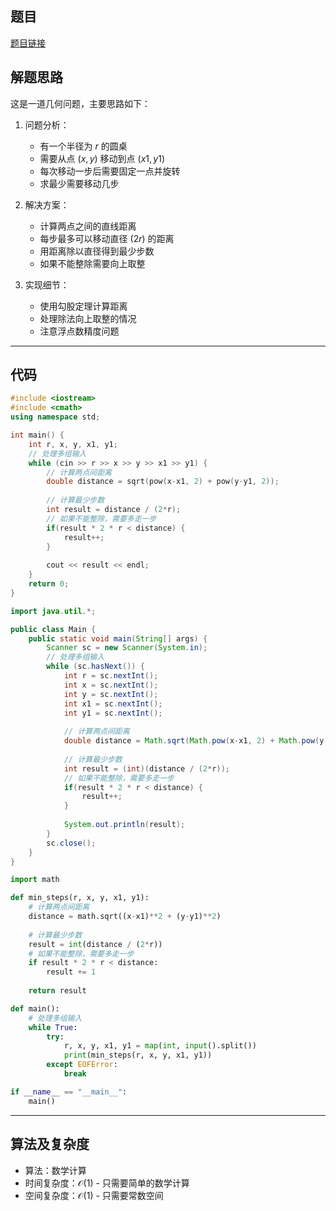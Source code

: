 ## 题目
[题目链接](https://www.nowcoder.com/practice/81bb01ef2bb144808a8277e9164a0886?tpId=182&tqId=25952&sourceUrl=/exam/oj&channenl=wgithub&fromPut=wgithub)

## 解题思路

这是一道几何问题，主要思路如下：

1. 问题分析：
   - 有一个半径为 $r$ 的圆桌
   - 需要从点 $(x,y)$ 移动到点 $(x1,y1)$
   - 每次移动一步后需要固定一点并旋转
   - 求最少需要移动几步

2. 解决方案：
   - 计算两点之间的直线距离
   - 每步最多可以移动直径 $(2r)$ 的距离
   - 用距离除以直径得到最少步数
   - 如果不能整除需要向上取整

3. 实现细节：
   - 使用勾股定理计算距离
   - 处理除法向上取整的情况
   - 注意浮点数精度问题

---

## 代码

```cpp []
#include <iostream>
#include <cmath>
using namespace std;

int main() {
    int r, x, y, x1, y1;
    // 处理多组输入
    while (cin >> r >> x >> y >> x1 >> y1) {
        // 计算两点间距离
        double distance = sqrt(pow(x-x1, 2) + pow(y-y1, 2));
        
        // 计算最少步数
        int result = distance / (2*r);
        // 如果不能整除，需要多走一步
        if(result * 2 * r < distance) {
            result++;
        }
        
        cout << result << endl;
    }
    return 0;
}
```

```java []
import java.util.*;

public class Main {
    public static void main(String[] args) {
        Scanner sc = new Scanner(System.in);
        // 处理多组输入
        while (sc.hasNext()) {
            int r = sc.nextInt();
            int x = sc.nextInt();
            int y = sc.nextInt();
            int x1 = sc.nextInt();
            int y1 = sc.nextInt();
            
            // 计算两点间距离
            double distance = Math.sqrt(Math.pow(x-x1, 2) + Math.pow(y-y1, 2));
            
            // 计算最少步数
            int result = (int)(distance / (2*r));
            // 如果不能整除，需要多走一步
            if(result * 2 * r < distance) {
                result++;
            }
            
            System.out.println(result);
        }
        sc.close();
    }
}
```

```python []
import math

def min_steps(r, x, y, x1, y1):
    # 计算两点间距离
    distance = math.sqrt((x-x1)**2 + (y-y1)**2)
    
    # 计算最少步数
    result = int(distance / (2*r))
    # 如果不能整除，需要多走一步
    if result * 2 * r < distance:
        result += 1
    
    return result

def main():
    # 处理多组输入
    while True:
        try:
            r, x, y, x1, y1 = map(int, input().split())
            print(min_steps(r, x, y, x1, y1))
        except EOFError:
            break

if __name__ == "__main__":
    main()
```

---

## 算法及复杂度
- 算法：数学计算
- 时间复杂度：$\mathcal{O}(1)$ - 只需要简单的数学计算
- 空间复杂度：$\mathcal{O}(1)$ - 只需要常数空间